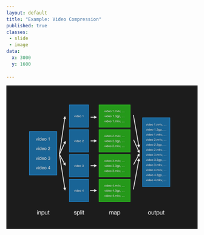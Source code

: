 ```yaml
---
layout: default
title: "Example: Video Compression"
published: true
classes:
 - slide
 - image
data:
  x: 3000
  y: 1600

---
```


![Video Compression Diagram](assets/example-video-compression.png)
